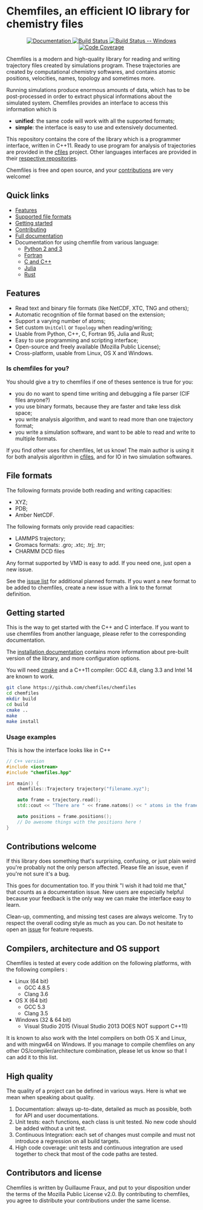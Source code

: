 # Chemfiles, an efficient IO library for chemistry files

<div align="center">
<a href="http://chemfiles.github.io/chemfiles/">
    <img alt="Documentation"
    src="https://img.shields.io/badge/docs-latest-brightgreen.svg" />
</a>
<a href="https://travis-ci.org/chemfiles/chemfiles">
    <img alt="Build Status"
    src="https://img.shields.io/travis/chemfiles/chemfiles/master.svg" />
</a>
<a href="https://ci.appveyor.com/project/Luthaf/chemfiles/branch/master">
    <img alt="Build Status -- Windows"
    src="https://ci.appveyor.com/api/projects/status/dvn6nr3lsssd23lo/branch/master?svg=true" />
</a>
<a href="http://codecov.io/github/chemfiles/chemfiles?branch=master">
    <img alt="Code Coverage"
    src="http://codecov.io/github/chemfiles/chemfiles/coverage.svg?branch=master"/>
</a>
</div>

Chemfiles is a modern and high-quality library for reading and writing
trajectory files created by simulations program. These trajectories are created
by computational chemistry softwares, and contains atomic positions, velocities,
names, topology and sometimes more.

Running simulations produce enormous amounts of data, which has to be
post-processed in order to extract physical informations about the simulated
system. Chemfiles provides an interface to access this information which is
- **unified**: the same code will work with all the supported formats;
- **simple**: the interface is easy to use and extensively documented.

This repository contains the core of the library which is a programmer
interface, written in C++11. Ready to use program for analysis of trajectories
are provided in the [cfiles](https://github.com/chemfiles/cfiles) project. Other
languages interfaces are provided in their [respective
repositories](https://github.com/chemfiles/).

Chemfiles is free and open source, and your
[contributions](#contributions-welcome) are very welcome!

## Quick links

- [Features](#features)
- [Supported file formats](#supported-formats)
- [Getting started](#getting-started)
- [Contributing](#contributions-welcome)
- [Full documentation](http://chemfiles.github.io/chemfiles/)
- Documentation for using chemfile from various language:
    - [Python 2 and 3](http://chemfiles.github.io/chemfiles.py/)
    - [Fortran](http://chemfiles.github.io/chemfiles.f03/)
    - [C and C++](http://chemfiles.github.io/chemfiles/)
    - [Julia](http://chemfiles.github.io/Chemfiles.jl/)
    - [Rust](http://chemfiles.github.io/chemfiles.rs/)

## Features

- Read text and binary file formats (like NetCDF, XTC, TNG and others);
- Automatic recognition of file format based on the extension;
- Support a varying number of atoms;
- Set custom `UnitCell` or `Topology` when reading/writing;
- Usable from Python, C++, C, Fortran 95, Julia and Rust;
- Easy to use programming and scripting interface;
- Open-source and freely available (Mozilla Public License);
- Cross-platform, usable from Linux, OS X and Windows.

### Is chemfiles for you?

You should give a try to chemfiles if one of theses sentence is true for you:

- you do no want to spend time writing and debugging a file parser (CIF files
  anyone?)
- you use binary formats, because they are faster and take less disk space;
- you write analysis algorithm, and want to read more than one trajectory
  format;
- you write a simulation software, and want to be able to read and write to
  multiple formats.

If you find other uses for chemfiles, let us know! The main author is using it
for both analysis algorithm in [cfiles](https://github.com/chemfiles/cfiles),
and for IO in two simulation softwares.

## File formats

The following formats provide both reading and writing capacities:
- XYZ;
- PDB;
- Amber NetCDF.

The following formats only provide read capacities:
- LAMMPS trajectory;
- Gromacs formats: .gro; .xtc; .trj; .trr;
- CHARMM DCD files

Any format supported by VMD is easy to add. If you need one, just open a new
issue.

See the [issue list](https://github.com/chemfiles/chemfiles/labels/New%20Format)
for additional planned formats. If you want a new format to be added to
chemfiles, create a new issue with a link to the format definition.

## Getting started

This is the way to get started with the C++ and C interface. If you want to use
chemfiles from another language, please refer to the corresponding
documentation.

The [installation documentation][install] contains more information about
pre-built version of the library, and more configuration options.

[install]: http://chemfiles.github.io/chemfiles/latest/installation.html

You will need [cmake](http://cmake.org/) and a C++11 compiler: GCC 4.8, clang
3.3 and Intel 14 are known to work.

```bash
git clone https://github.com/chemfiles/chemfiles
cd chemfiles
mkdir build
cd build
cmake ..
make
make install
```

### Usage examples

This is how the interface looks like in C++

```cpp
// C++ version
#include <iostream>
#include "chemfiles.hpp"

int main() {
    chemfiles::Trajectory trajectory("filename.xyz");

    auto frame = trajectory.read();
    std::cout << "There are " << frame.natoms() << " atoms in the frame" << std::endl;

    auto positions = frame.positions();
    // Do awesome things with the positions here !
}
```

## Contributions welcome

If this library does something that's surprising, confusing, or just plain weird
you're probably not the only person affected.  Please file an issue, even if
you're not sure it's a bug.

This goes for documentation too. If you think "I wish it had told me that," that
counts as a documentation issue.  New users are especially helpful because your
feedback is the only way we can make the interface easy to learn.

Clean-up, commenting, and missing test cases are always welcome. Try to respect
the overall coding style as much as you can. Do not hesitate to open an [issue]
for feature requests.

[issue]: https://github.com/chemfiles/chemfiles/issues/new

## Compilers, architecture and OS support

Chemfiles is tested at every code addition on the following platforms, with the
following compilers :

- Linux (64 bit)
    - GCC 4.8.5
    - Clang 3.6
- OS X (64 bit)
    - GCC 5.3
    - Clang 3.5
- Windows (32 & 64 bit)
    - Visual Studio 2015 (Visual Studio 2013 DOES NOT support C++11)

It is known to also work with the Intel compilers on both OS X and Linux, and
with mingw64 on Windows. If you manage to compile chemfiles on any other
OS/compiler/architecture combination, please let us know so that I can add it to
this list.

## High quality

The quality of a project can be defined in various ways. Here is what we mean
when speaking about quality.

1. Documentation: always up-to-date, detailed as much as possible, both for API
and user documentations.
2. Unit tests: each functions, each class is unit tested. No new code should be
added without a unit test.
3. Continuous Integration: each set of changes must compile and must not
introduce a regression on all build targets.
4. High code coverage: unit tests and continuous integration are used together
to check that most of the code paths are tested.

## Contributors and license

Chemfiles is written by Guillaume Fraux, and put to your disposition under the
terms of the Mozilla Public License v2.0. By contributing to chemfiles, you
agree to distribute your contributions under the same license.
